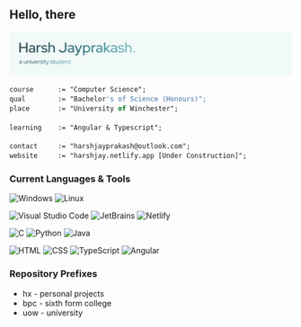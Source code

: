 ## Hello, there

![Banner](profile-banner.png)

```pas
course      := "Computer Science";
qual        := "Bachelor's of Science (Honours)";
place       := "University of Winchester";

learning    := "Angular & Typescript";

contact     := "harshjayprakash@outlook.com";
website     := "harshjay.netlify.app [Under Construction]";
```

### Current Languages & Tools

![Windows](https://img.shields.io/badge/-Windows%20NT-white?logo=windows&logoColor=00585f&style=flat-square)
![Linux](https://img.shields.io/badge/-Linux-white?logo=linux&logoColor=00585f&style=flat-square)
<br/>

![Visual Studio Code](https://img.shields.io/badge/-Visual%20Studio%20Code-white?logo=visual-studio-code&logoColor=00585f&style=flat-square)
![JetBrains](https://img.shields.io/badge/-JetBrains-white?logo=jetbrains&logoColor=00585f&style=flat-square)
![Netlify](https://img.shields.io/badge/-Netlify-white?logo=netlify&logoColor=00585f&style=flat-square)
<br/>

![C](https://img.shields.io/badge/-C-white?logo=c&logoColor=00585f&style=flat-square)
![Python](https://img.shields.io/badge/-Python-white?logo=python&logoColor=00585f&style=flat-square)
![Java](https://img.shields.io/badge/-Java-white?logo=openjdk&logoColor=00585f&style=flat-square)
<br/>

![HTML](https://img.shields.io/badge/-HTML-white?logo=html5&logoColor=00585f&style=flat-square)
![CSS](https://img.shields.io/badge/-CSS-white?logo=css3&logoColor=00585f&style=flat-square)
![TypeScript](https://img.shields.io/badge/-Typescript-white?logo=typescript&logoColor=00585f&style=flat-square)
![Angular](https://img.shields.io/badge/-Angular-white?logo=angular&logoColor=00585f&style=flat-square)

### Repository Prefixes

- hx - personal projects
- bpc - sixth form college
- uow - university
